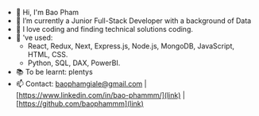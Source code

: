 - 👋 Hi, I'm Bao Pham
- 🔭 I’m currently a Junior Full-Stack Developer with a background of Data
- 💞️ I love coding and finding technical solutions coding.
- 🚀 've used:
  - React, Redux, Next, Express.js, Node.js, MongoDB, JavaScript, HTML, CSS.
  - Python, SQL, DAX, PowerBI.
- 📚 To be learnt: plentys
- 📫 Contact: baophamgiale@gmail.com | [https://www.linkedin.com/in/bao-phammm/](link) | [https://github.com/baophammm](link)
  
